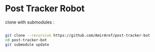# Post Tracker Robot
clone with submodules :
```bash

git clone --recursive https://github.com/AmirAref/post-tracker-bot
cd post-tracker-bot
git submodule update
```
